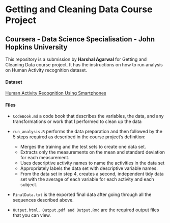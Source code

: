 
# Getting and Cleaning Data Course Project
## Coursera - Data Science Specialisation - John Hopkins University

This repository is a submission by **Harshal Agarwal** for Getting and Cleaning Data course project. It has the instructions on how to run analysis on Human Activity recognition dataset.

#### Dataset

[Human Activity Recognition Using Smartphones](http://archive.ics.uci.edu/ml/datasets/Human+Activity+Recognition+Using+Smartphones)

#### Files

-   `CodeBook.md`  a code book that describes the variables, the data, and any transformations or work that I performed to clean up the data
    
-   `run_analysis.R`  performs the data preparation and then followed by the 5 steps required as described in the course project’s definition:
    -   Merges the training and the test sets to create one data set.
    -   Extracts only the measurements on the mean and standard deviation for each measurement.
    -   Uses descriptive activity names to name the activities in the data set
    -   Appropriately labels the data set with descriptive variable names.
    -   From the data set in step 4, creates a second, independent tidy data set with the average of each variable for each activity and each subject.
-   `FinalData.txt`  is the exported final data after going through all the sequences described above.
- ```Output.html, Output.pdf and Output.Rmd``` are the required output files that you can view.
